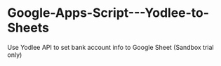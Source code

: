 # Google-Apps-Script---Yodlee-to-Sheets
Use Yodlee API to set bank account info to Google Sheet (Sandbox trial only)
